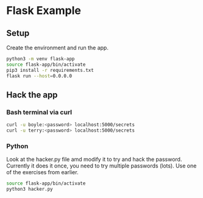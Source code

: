 # Flask Example

## Setup
Create the environment and run the app.
```sh
python3 -m venv flask-app
source flask-app/bin/activate
pip3 install -r requirements.txt
flask run --host=0.0.0.0
```

## Hack the app

### Bash terminal via curl

```sh
curl -u boyle:<password> localhost:5000/secrets
curl -u terry:<password> localhost:5000/secrets
```

### Python
Look at the hacker.py file amd modify it to try and hack the password.
Currently it does it once, you need to try multiple passwords (lots).
Use one of the exercises from earlier.

```sh
source flask-app/bin/activate
python3 hacker.py
```